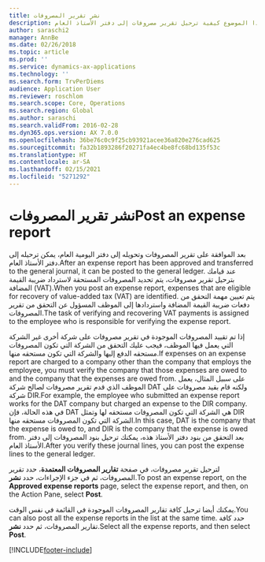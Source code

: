 ```yaml
---
title: نشر تقرير المصروفات
description: يشرح هذا الموضوع كيفية ترحيل تقرير مصروفات إلى دفتر الأستاذ العام.
author: saraschi2
manager: AnnBe
ms.date: 02/26/2018
ms.topic: article
ms.prod: ''
ms.service: dynamics-ax-applications
ms.technology: ''
ms.search.form: TrvPerDiems
audience: Application User
ms.reviewer: roschlom
ms.search.scope: Core, Operations
ms.search.region: Global
ms.author: saraschi
ms.search.validFrom: 2016-02-28
ms.dyn365.ops.version: AX 7.0.0
ms.openlocfilehash: 36be76c0c9f25cb93921acee36a820e276cad625
ms.sourcegitcommit: fa32b1893286f20271fa4ec4be8fc68bd135f53c
ms.translationtype: HT
ms.contentlocale: ar-SA
ms.lasthandoff: 02/15/2021
ms.locfileid: "5271292"
---
```

# <a name="post-an-expense-report"></a><span data-ttu-id="ab131-103">نشر تقرير المصروفات</span><span class="sxs-lookup"><span data-stu-id="ab131-103">Post an expense report</span></span>

<span data-ttu-id="ab131-104">بعد الموافقة على تقرير المصروفات وتحويله إلى دفتر اليومية العام، يمكن ترحيله إلى دفتر الأستاذ العام.</span><span class="sxs-lookup"><span data-stu-id="ab131-104">After an expense report has been approved and transferred to the general journal, it can be posted to the general ledger.</span></span> <span data-ttu-id="ab131-105">عند قيامك بترحيل تقرير مصروفات، يتم تحديد المصروفات المستحقة لاسترداد ضريبة القيمة المضافة (VAT).</span><span class="sxs-lookup"><span data-stu-id="ab131-105">When you post an expense report, expenses that are eligible for recovery of value-added tax (VAT) are identified.</span></span> <span data-ttu-id="ab131-106">يتم تعيين مهمة التحقق من دفعات ضريبة القيمة المضافة واستردادها إلى الموظف المسؤول عن التحقق من تقرير المصروفات.</span><span class="sxs-lookup"><span data-stu-id="ab131-106">The task of verifying and recovering VAT payments is assigned to the employee who is responsible for verifying the expense report.</span></span>

<span data-ttu-id="ab131-107">إذا تم تقييد المصروفات الموجودة في تقرير مصروفات على شركة أخرى غير الشركة التي يعمل فيها الموظف، فيجب عليك التحقق من الشركة التي تكون المصروفات مستحقه الدفع إليها والشركة التي تكون مستحقه منها.</span><span class="sxs-lookup"><span data-stu-id="ab131-107">If expenses on an expense report are charged to a company other than the company that employs the employee, you must verify the company that those expenses are owed to and the company that the expenses are owed from.</span></span> <span data-ttu-id="ab131-108">على سبيل المثال، يعمل الموظف الذي قدم تقرير مصروفات لصالح شركة DAT ولكنه قام بقيد مصروفات على شركة DIR.</span><span class="sxs-lookup"><span data-stu-id="ab131-108">For example, the employee who submitted an expense report works for the DAT company but charged an expense to the DIR company.</span></span> <span data-ttu-id="ab131-109">في هذه الحالة، فإن DAT هي الشركة التي تكون المصروفات مستحقه لها وتمثل DIR الشركة التي تكون المصروفات مستحقه منها.</span><span class="sxs-lookup"><span data-stu-id="ab131-109">In this case, DAT is the company that the expense is owed to, and DIR is the company that the expense is owed from.</span></span> <span data-ttu-id="ab131-110">بعد التحقق من بنود دفتر الأستاذ هذه، يمكنك ترحيل بنود المصروفات إلى دفتر الأستاذ العام.</span><span class="sxs-lookup"><span data-stu-id="ab131-110">After you verify these journal lines, you can post the expense lines to the general ledger.</span></span>

<span data-ttu-id="ab131-111">لترحيل تقرير مصروفات، في صفحة **تقارير المصروفات المعتمدة**، حدد تقرير المصروفات، ثم في جزء الإجراءات، حدد **نشر**.</span><span class="sxs-lookup"><span data-stu-id="ab131-111">To post an expense report, on the **Approved expense reports** page, select the expense report, and then, on the Action Pane, select **Post**.</span></span>

<span data-ttu-id="ab131-112">يمكنك أيضا ترحيل كافة تقارير المصروفات الموجودة في القائمة في نفس الوقت.</span><span class="sxs-lookup"><span data-stu-id="ab131-112">You can also post all the expense reports in the list at the same time.</span></span> <span data-ttu-id="ab131-113">حدد كافة تقارير المصروفات، ثم حدد **نشر**.</span><span class="sxs-lookup"><span data-stu-id="ab131-113">Select all the expense reports, and then select **Post**.</span></span>


[!INCLUDE[footer-include](../includes/footer-banner.md)]